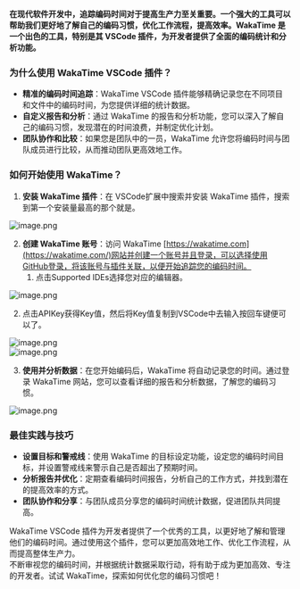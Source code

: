 **在现代软件开发中，追踪编码时间对于提高生产力至关重要。一个强大的工具可以帮助我们更好地了解自己的编码习惯，优化工作流程，提高效率。WakaTime 是一个出色的工具，特别是其 VSCode 插件，为开发者提供了全面的编码统计和分析功能。**
<a name="fWzye"></a>
### 为什么使用 WakaTime VSCode 插件？

- **精准的编码时间追踪**：WakaTime VSCode 插件能够精确记录您在不同项目和文件中的编码时间，为您提供详细的统计数据。
- **自定义报告和分析**：通过 WakaTime 的报告和分析功能，您可以深入了解自己的编码习惯，发现潜在的时间浪费，并制定优化计划。
- **团队协作和比较**：如果您是团队中的一员，WakaTime 允许您将编码时间与团队成员进行比较，从而推动团队更高效地工作。
<a name="YVULk"></a>
### 如何开始使用 WakaTime？

1. **安装 WakaTime 插件**：在 VSCode扩展中搜索并安装 WakaTime 插件，搜索到第一个安装量最高的那个就是。

![image.png](https://cdn.nlark.com/yuque/0/2023/png/36013995/1700274109544-0debe138-3c00-4ede-9a6a-63cc11255716.png#averageHue=%23f8f7dc&clientId=ue91a8d53-8b17-4&from=paste&height=346&id=ue77a79f8&originHeight=346&originWidth=338&originalType=binary&ratio=1&rotation=0&showTitle=false&size=31168&status=done&style=none&taskId=u7ba87163-8ed6-411d-b2d8-d00aacc885f&title=&width=338)

2. **创建 WakaTime 账号**：访问 WakaTime  [https://wakatime.com](https://wakatime.com/)网站并创建一个账号并且登录，可以选择使用GitHub登录，将该账号与插件关联，以便开始追踪您的编码时间。
   1. 点击Supported IDEs选择您对应的编辑器。

![image.png](https://cdn.nlark.com/yuque/0/2023/png/36013995/1700275414143-02128df1-9197-43fe-8205-855621d2dafc.png#averageHue=%23faf9f8&clientId=ue91a8d53-8b17-4&from=paste&height=948&id=u6f06322c&originHeight=948&originWidth=1918&originalType=binary&ratio=1&rotation=0&showTitle=false&size=348378&status=done&style=none&taskId=u86c5a538-7b76-4c33-9b61-5eec3cf9db6&title=&width=1918)

   2. 点击APIKey获得Key值，然后将Key值复制到VSCode中去输入按回车键便可以了。

![image.png](https://cdn.nlark.com/yuque/0/2023/png/36013995/1700275098511-577d38b3-7b7b-4ba6-8362-40f1bb854d94.png#averageHue=%23e8e8e7&clientId=ue91a8d53-8b17-4&from=paste&height=893&id=u86c3063b&originHeight=893&originWidth=1500&originalType=binary&ratio=1&rotation=0&showTitle=false&size=107686&status=done&style=none&taskId=u4b212cc0-7a2d-43d0-9d87-eff84eb9c1b&title=&width=1500)<br />![image.png](https://cdn.nlark.com/yuque/0/2023/png/36013995/1700276711278-35f2fa6f-c607-4ca2-b631-adb3458b979b.png#averageHue=%23bdc38f&clientId=ubb59c879-42b3-4&from=paste&height=136&id=ua18d0520&originHeight=136&originWidth=678&originalType=binary&ratio=1&rotation=0&showTitle=false&size=18849&status=done&style=none&taskId=ub8e77ba7-0711-4bb1-a1ec-6a69f7ecb87&title=&width=678)

3. **使用并分析数据**：在您开始编码后，WakaTime 将自动记录您的时间。通过登录 WakaTime 网站，您可以查看详细的报告和分析数据，了解您的编码习惯。

![image.png](https://cdn.nlark.com/yuque/0/2023/png/36013995/1700275590090-f8cd1752-9c1f-4804-9455-cc128a29645a.png#averageHue=%2345515a&clientId=ue91a8d53-8b17-4&from=paste&height=960&id=u2560fdb6&originHeight=960&originWidth=1930&originalType=binary&ratio=1&rotation=0&showTitle=false&size=142949&status=done&style=none&taskId=u01755a85-8bb4-4172-9ab2-24e7b380ab8&title=&width=1930)
<a name="mZ0lP"></a>
### 最佳实践与技巧

- **设置目标和警戒线**：使用 WakaTime 的目标设定功能，设定您的编码时间目标，并设置警戒线来警示自己是否超出了预期时间。
- **分析报告并优化**：定期查看编码时间报告，分析自己的工作方式，并找到潜在的提高效率的方式。
- **团队协作和分享**：与团队成员分享您的编码时间统计数据，促进团队共同提高。

WakaTime VSCode 插件为开发者提供了一个优秀的工具，以更好地了解和管理他们的编码时间。通过使用这个插件，您可以更加高效地工作、优化工作流程，从而提高整体生产力。<br />不断审视您的编码时间，并根据统计数据采取行动，将有助于成为更加高效、专注的开发者。试试 WakaTime，探索如何优化您的编码习惯吧！
